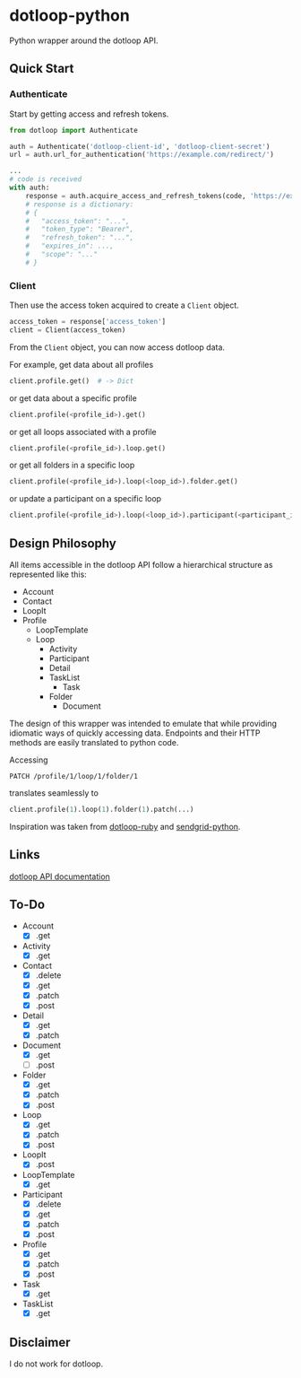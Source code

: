 # dotloop-python
Python wrapper around the dotloop API.

## Quick Start
### Authenticate
Start by getting access and refresh tokens.

```python
from dotloop import Authenticate

auth = Authenticate('dotloop-client-id', 'dotloop-client-secret')
url = auth.url_for_authentication('https://example.com/redirect/')

...
# code is received
with auth:
    response = auth.acquire_access_and_refresh_tokens(code, 'https://example.com/redirect/')
    # response is a dictionary:
    # {
    #   "access_token": "...",
    #   "token_type": "Bearer",
    #   "refresh_token": "...",
    #   "expires_in": ...,
    #   "scope": "..."
    # }
```

### Client
Then use the access token acquired to create a `Client` object.

```python
access_token = response['access_token']
client = Client(access_token)
```

From the `Client` object, you can now access dotloop data.

For example, get data about all profiles
```python
client.profile.get()  # -> Dict
```

or get data about a specific profile
```python
client.profile(<profile_id>).get()
```

or get all loops associated with a profile
```python
client.profile(<profile_id>).loop.get()
```

or get all folders in a specific loop
```python
client.profile(<profile_id>).loop(<loop_id>).folder.get()
```

or update a participant on a specific loop
```python
client.profile(<profile_id>).loop(<loop_id>).participant(<participant_id>).patch(email='newemail@example.com')
```

## Design Philosophy
All items accessible in the dotloop API follow a hierarchical structure as represented like this:

- Account
- Contact
- LoopIt
- Profile
    - LoopTemplate
    - Loop
        - Activity
        - Participant
        - Detail
        - TaskList
            - Task
        - Folder
            - Document

The design of this wrapper was intended to emulate that while providing idiomatic ways of quickly accessing data. Endpoints and their HTTP methods are easily translated to python code. 

Accessing 

    PATCH /profile/1/loop/1/folder/1

translates seamlessly to

```python
client.profile(1).loop(1).folder(1).patch(...)
```

Inspiration was taken from [dotloop-ruby](https://github.com/sampatbadhe/dotloop-ruby) and [sendgrid-python](https://github.com/sendgrid/sendgrid-python).

## Links
[dotloop API documentation](https://dotloop.github.io/public-api/)

## To-Do
- Account
  - [x] .get
- Activity
  - [x] .get
- Contact
  - [x] .delete
  - [x] .get
  - [x] .patch
  - [x] .post
- Detail
  - [x] .get
  - [x] .patch
- Document
  - [x] .get
  - [ ] .post
- Folder
  - [x] .get
  - [x] .patch
  - [x] .post
- Loop
  - [x] .get
  - [x] .patch
  - [x] .post
- LoopIt
  - [x] .post
- LoopTemplate
  - [x] .get
- Participant
  - [x] .delete
  - [x] .get
  - [x] .patch
  - [x] .post
- Profile
  - [x] .get
  - [x] .patch
  - [x] .post
- Task
  - [x] .get
- TaskList
  - [x] .get

## Disclaimer
I do not work for dotloop.